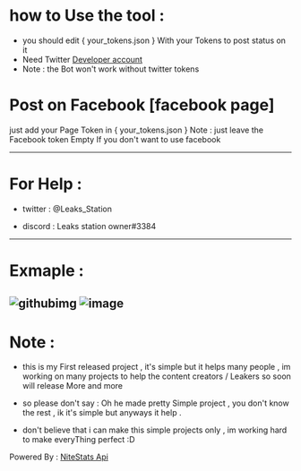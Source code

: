 # how to Use the tool :
 
- you should edit { your_tokens.json } With your Tokens to post status on it
- Need Twitter [Developer account](https://developer.twitter.com/en/portal/dashboard)
- Note : the Bot won't work without twitter tokens 

# Post on Facebook [facebook page]
 just add your Page Token in { your_tokens.json }
 Note : just leave the Facebook token Empty If you don't want to use facebook 

_______________________________________________________________

# For Help :

- twitter :
@Leaks_Station

- discord :
Leaks station owner#3384

--------------------------
# Exmaple :
![githubimg](https://user-images.githubusercontent.com/86381194/128864754-1d210c73-ef7b-42ec-90ef-291d58e4854d.png)
![image](https://user-images.githubusercontent.com/86381194/128871325-08de0df0-0240-430d-bb03-81be94ce4906.png)
-------
# Note  :
- this is my First released project , it's simple but it helps many people , im working on many projects to help the content creators / Leakers so soon will release More and more
- so please don't say :  Oh he made pretty Simple project , you don't know the rest , ik it's simple but anyways it help . 

- don't believe that i can make this simple projects only , im working hard to make everyThing perfect :D

Powered By : [NiteStats Api](https://nitestats.com/api-docs)

